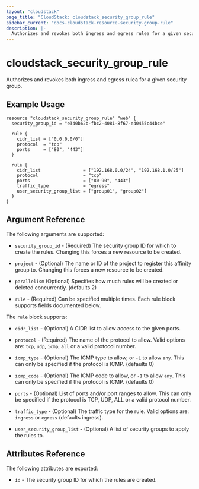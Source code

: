 ```yaml
---
layout: "cloudstack"
page_title: "CloudStack: cloudstack_security_group_rule"
sidebar_current: "docs-cloudstack-resource-security-group-rule"
description: |-
  Authorizes and revokes both ingress and egress rulea for a given security group.
---
```


# cloudstack_security_group_rule

Authorizes and revokes both ingress and egress rulea for a given security group.

## Example Usage

```hcl
resource "cloudstack_security_group_rule" "web" {
  security_group_id = "e340b62b-fbc2-4081-8f67-e40455c44bce"

  rule {
    cidr_list = ["0.0.0.0/0"]
    protocol  = "tcp"
    ports     = ["80", "443"]
  }

  rule {
    cidr_list                = ["192.168.0.0/24", "192.168.1.0/25"]
    protocol                 = "tcp"
    ports                    = ["80-90", "443"]
    traffic_type             = "egress"
    user_security_group_list = ["group01", "group02"]
  }
}
```

## Argument Reference

The following arguments are supported:

* `security_group_id` - (Required) The security group ID for which to create
    the rules. Changing this forces a new resource to be created.

* `project` - (Optional) The name or ID of the project to register this
    affinity group to. Changing this forces a new resource to be created.

* `parallelism` (Optional) Specifies how much rules will be created or deleted
    concurrently. (defaults 2)

* `rule` - (Required) Can be specified multiple times. Each rule block supports
    fields documented below.

The `rule` block supports:

* `cidr_list` - (Optional) A CIDR list to allow access to the given ports.

* `protocol` - (Required) The name of the protocol to allow. Valid options are:
    `tcp`, `udp`, `icmp`, `all` or a valid protocol number.

* `icmp_type` - (Optional) The ICMP type to allow, or `-1` to allow `any`. This
    can only be specified if the protocol is ICMP. (defaults 0)

* `icmp_code` - (Optional) The ICMP code to allow, or `-1` to allow `any`. This
    can only be specified if the protocol is ICMP. (defaults 0)

* `ports` - (Optional) List of ports and/or port ranges to allow. This can only
    be specified if the protocol is TCP, UDP, ALL or a valid protocol number.

* `traffic_type` - (Optional) The traffic type for the rule. Valid options are:
    `ingress` or `egress` (defaults ingress).

* `user_security_group_list` - (Optional) A list of security groups to apply
    the rules to.

## Attributes Reference

The following attributes are exported:

* `id` - The security group ID for which the rules are created.
